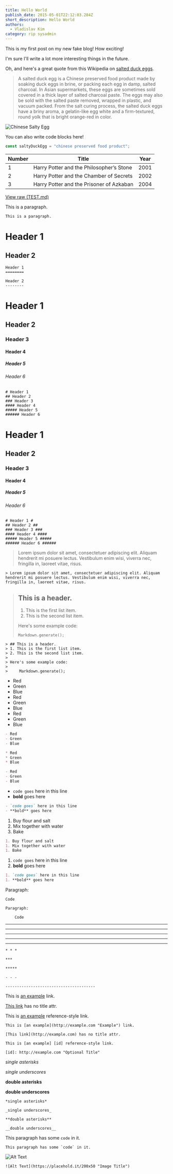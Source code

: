 ```yaml
---
title: Hello World
publish_date: 2015-05-01T22:12:03.284Z
short_description: Hello World
authors:
  - Vladislav Kim
category: rip sysadmin
---
```


This is my first post on my new fake blog! How exciting!

I'm sure I'll write a lot more interesting things in the future.

Oh, and here's a great quote from this Wikipedia on
[salted duck eggs](https://en.wikipedia.org/wiki/Salted_duck_egg).

> A salted duck egg is a Chinese preserved food product made by soaking duck
> eggs in brine, or packing each egg in damp, salted charcoal. In Asian
> supermarkets, these eggs are sometimes sold covered in a thick layer of salted
> charcoal paste. The eggs may also be sold with the salted paste removed,
> wrapped in plastic, and vacuum packed. From the salt curing process, the
> salted duck eggs have a briny aroma, a gelatin-like egg white and a
> firm-textured, round yolk that is bright orange-red in color.

![Chinese Salty Egg](./salty_egg.jpeg)

You can also write code blocks here!

```js
const saltyDuckEgg = "chinese preserved food product";
```

| Number | Title                                    | Year |
| ------ | ---------------------------------------- | ---- |
| 1      | Harry Potter and the Philosopher’s Stone | 2001 |
| 2      | Harry Potter and the Chamber of Secrets  | 2002 |
| 3      | Harry Potter and the Prisoner of Azkaban | 2004 |

[View raw (TEST.md)](https://raw.github.com/adamschwartz/github-markdown-kitchen-sink/master/README.md)

This is a paragraph.

```
This is a paragraph.
```

# Header 1

## Header 2

```
Header 1
========

Header 2
--------
```

# Header 1

## Header 2

### Header 3

#### Header 4

##### Header 5

###### Header 6

```
# Header 1
## Header 2
### Header 3
#### Header 4
##### Header 5
###### Header 6
```

# Header 1

## Header 2

### Header 3

#### Header 4

##### Header 5

###### Header 6

```
# Header 1 #
## Header 2 ##
### Header 3 ###
#### Header 4 ####
##### Header 5 #####
###### Header 6 ######
```

> Lorem ipsum dolor sit amet, consectetuer adipiscing elit. Aliquam hendrerit mi posuere lectus. Vestibulum enim wisi, viverra nec, fringilla in, laoreet vitae, risus.

```
> Lorem ipsum dolor sit amet, consectetuer adipiscing elit. Aliquam hendrerit mi posuere lectus. Vestibulum enim wisi, viverra nec, fringilla in, laoreet vitae, risus.
```

> ## This is a header.
>
> 1. This is the first list item.
> 2. This is the second list item.
>
> Here's some example code:
>
> ```
> Markdown.generate();
> ```

```
> ## This is a header.
> 1. This is the first list item.
> 2. This is the second list item.
>
> Here's some example code:
>
>     Markdown.generate();
```

- Red
- Green
- Blue
- Red
- Green
- Blue
- Red
- Green
- Blue

```markdown
- Red
- Green
- Blue

* Red
* Green
* Blue

- Red
- Green
- Blue
```

- `code goes` here in this line
- **bold** goes here

```markdown
- `code goes` here in this line
- **bold** goes here
```

1. Buy flour and salt
2. Mix together with water
3. Bake

```markdown
1. Buy flour and salt
1. Mix together with water
1. Bake
```

1. `code goes` here in this line
2. **bold** goes here

```markdown
1. `code goes` here in this line
1. **bold** goes here
```

Paragraph:

```
Code
```

<!-- -->

```
Paragraph:

    Code
```

---

---

---

---

---

```
* * *

***

*****

- - -

---------------------------------------
```

This is [an example](http://example.com "Example") link.

[This link](http://example.com) has no title attr.

This is [an example](http://example.com "Optional Title") reference-style link.

```
This is [an example](http://example.com "Example") link.

[This link](http://example.com) has no title attr.

This is [an example] [id] reference-style link.

[id]: http://example.com "Optional Title"
```

_single asterisks_

_single underscores_

**double asterisks**

**double underscores**

```
*single asterisks*

_single underscores_

**double asterisks**

__double underscores__
```

This paragraph has some `code` in it.

```
This paragraph has some `code` in it.
```

![Alt Text](https://placehold.it/200x50 "Image Title")

```
![Alt Text](https://placehold.it/200x50 "Image Title")
```
